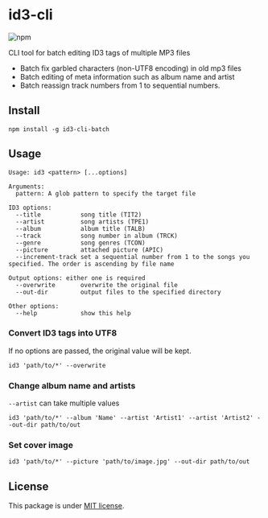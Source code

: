 # id3-cli

![npm](https://img.shields.io/npm/v/id3-cli-batch)

CLI tool for batch editing ID3 tags of multiple MP3 files

- Batch fix garbled characters (non-UTF8 encoding) in old mp3 files
- Batch editing of meta information such as album name and artist
- Batch reassign track numbers from 1 to sequential numbers.

## Install

```
npm install -g id3-cli-batch
```

## Usage

```
Usage: id3 <pattern> [...options]

Arguments:
  pattern: A glob pattern to specify the target file

ID3 options:
  --title           song title (TIT2)
  --artist          song artists (TPE1)
  --album           album title (TALB)
  --track           song number in album (TRCK)
  --genre           song genres (TCON)
  --picture         attached picture (APIC)
  --increment-track set a sequential number from 1 to the songs you specified. The order is ascending by file name

Output options: either one is required
  --overwrite       overwrite the original file
  --out-dir         output files to the specified directory

Other options:
  --help            show this help
```

### Convert ID3 tags into UTF8

If no options are passed, the original value will be kept.

```
id3 'path/to/*' --overwrite
```

### Change album name and artists

`--artist` can take multiple values

```
id3 'path/to/*' --album 'Name' --artist 'Artist1' --artist 'Artist2' --out-dir path/to/out
```

### Set cover image

```
id3 'path/to/*' --picture 'path/to/image.jpg' --out-dir path/to/out
```

## License

This package is under [MIT license](https://github.com/Leko/id3-cli/blob/main/LICENSE).

